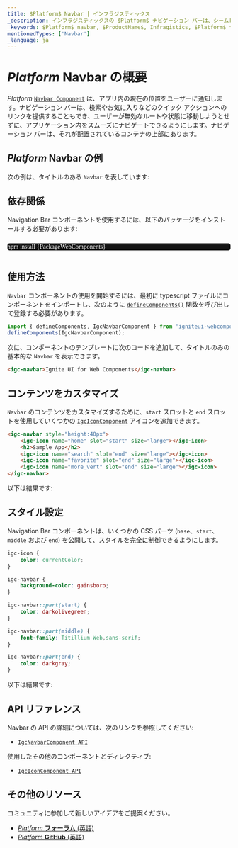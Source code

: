 ```yaml
---
title: $Platform$ Navbar | インフラジスティックス
_description: インフラジスティックスの $Platform$ ナビゲーション バーは、シームレスな統合により最適な UI エクスペリエンスを提供し、ユーザーがアプリケーション内をスムーズに移動できるようにします。Ignite UI for $Platform$ を使用してアプリケーションを改善します。
_keywords: $Platform$ navbar, $ProductName$, Infragistics, $Platform$ ナビゲーション バー, インフラジスティックス
mentionedTypes: ['Navbar']
_language: ja
---
```

# $Platform$ Navbar の概要

$Platform$ [`Navbar Component`](https://www.infragistics.com/products/ignite-ui-web-components/docs/typescript/latest/classes/IgcNavbarComponent.html) は、アプリ内の現在の位置をユーザーに通知します。ナビゲーション バーは、検索やお気に入りなどのクイック アクションへのリンクを提供することもでき、ユーザーが無効なルートや状態に移動しようとせずに、アプリケーション内をスムーズにナビゲートできるようにします。ナビゲーション バーは、それが配置されているコンテナの上部にあります。

## $Platform$ Navbar の例

次の例は、タイトルのある `Navbar` を表しています:

<code-view style="height: 300px"
           data-demos-base-url="{environment:dvDemosBaseUrl}"
           iframe-src="{environment:dvDemosBaseUrl}/menus/nav-bar-overview"
           alt="$Platform$ Navbar 概要の例"
           github-src="menus/nav-bar/overview">
</code-view>

## 依存関係

Navigation Bar コンポーネントを使用するには、以下のパッケージをインストールする必要があります:

<pre style="background:#141414;color:white;display:inline-block;padding:16x;margin-top:10px;font-family:'Consolas';border-radius:5px;width:100%">
npm install {PackageWebComponents}
</pre>

## 使用方法

`Navbar` コンポーネントの使用を開始するには、最初に typescript ファイルにコンポーネントをインポートし、次のように [`defineComponents()`]({environment:wcApiUrl}/index.html#defineComponents) 関数を呼び出して登録する必要があります。

```typescript
import { defineComponents, IgcNavbarComponent } from 'igniteui-webcomponents';
defineComponents(IgcNavbarComponent);
```

次に、コンポーネントのテンプレートに次のコードを追加して、タイトルのみの基本的な `Navbar` を表示できます。

```html
<igc-navbar>Ignite UI for Web Components</igc-navbar>
```

## コンテンツをカスタマイズ

`Navbar` のコンテンツをカスタマイズするために、`start` スロットと `end` スロットを使用していくつかの [`IgcIconComponent`](https://www.infragistics.com/products/ignite-ui-web-components/docs/typescript/latest/classes/IgcIconComponent.html) アイコンを追加できます。

```html
<igc-navbar style="height:40px">
    <igc-icon name="home" slot="start" size="large"></igc-icon>
    <h2>Sample App</h2>
    <igc-icon name="search" slot="end" size="large"></igc-icon>
    <igc-icon name="favorite" slot="end" size="large"></igc-icon>
    <igc-icon name="more_vert" slot="end" size="large"></igc-icon>
</igc-navbar>
```

以下は結果です:

<code-view style="height: 300px"
           data-demos-base-url="{environment:dvDemosBaseUrl}"
           iframe-src="{environment:dvDemosBaseUrl}/menus/nav-bar-content"
           alt="$Platform$ Navbar コンテンツの例"
           github-src="menus/nav-bar/content">
</code-view>

## スタイル設定

Navigation Bar コンポーネントは、いくつかの CSS パーツ (`base`、`start`、`middle` および `end`) を公開して、スタイルを完全に制御できるようにします。

```css
igc-icon {
    color: currentColor;
}

igc-navbar {
    background-color: gainsboro;
}

igc-navbar::part(start) {
    color: darkolivegreen;
}

igc-navbar::part(middle) {
    font-family: Titillium Web,sans-serif;
}

igc-navbar::part(end) {
    color: darkgray;
}
```

以下は結果です:

<code-view style="height: 300px"
           data-demos-base-url="{environment:dvDemosBaseUrl}"
           iframe-src="{environment:dvDemosBaseUrl}/menus/nav-bar-styling"
           alt="$Platform$ Navbar スタイル設定の例"
           github-src="menus/nav-bar/styling">
</code-view>

## API リファレンス

Navbar の API の詳細については、次のリンクを参照してください:
* [`IgcNavbarComponent API`](https://www.infragistics.com/products/ignite-ui-web-components/docs/typescript/latest/classes/IgcNavbarComponent.html)

使用したその他のコンポーネントとディレクティブ:
* [`IgcIconComponent API`](https://www.infragistics.com/products/ignite-ui-web-components/docs/typescript/latest/classes/IgcIconComponent.html)

<div class="divider"></div>

## その他のリソース
<div class="divider--half"></div>
コミュニティに参加して新しいアイデアをご提案ください。

* [$Platform$ **フォーラム** (英語)](https://www.infragistics.com/community/forums/f/ignite-ui-for-web-components)
* [$Platform$ **GitHub** (英語)](https://github.com/IgniteUI/igniteui-webcomponents)